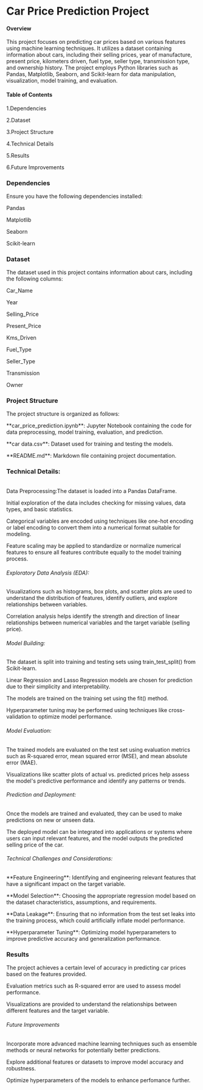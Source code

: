 <h1>Car Price Prediction Project</h1>

<h4>Overview</h4>

<p>This project focuses on predicting car prices based on various features using machine learning techniques. It utilizes a dataset containing information about cars, including their selling prices, year of manufacture, present price, kilometers driven, fuel type, seller type, transmission type, and ownership history. The project employs Python libraries such as Pandas, Matplotlib, Seaborn, and Scikit-learn for data manipulation, visualization, model training, and evaluation.</p>

<h4>Table of Contents</h4>

<p>1.Dependencies</p>
<p>2.Dataset</p>
<p>3.Project Structure</p>
<p>4.Technical Details</p>
<p>5.Results</p>
<p>6.Future Improvements</p>

<h3>Dependencies</h3>

<p>Ensure you have the following dependencies installed:</p>

<p>Pandas</p>
<p>Matplotlib</p>
<p>Seaborn</p>
<p>Scikit-learn</p>

<h3>Dataset</h3>

<p>The dataset used in this project contains information about cars, including the following columns:</p>

<p>Car_Name</p>
<p>Year</p>
<p>Selling_Price</p>
<p>Present_Price</p>
<p>Kms_Driven</p>
<p>Fuel_Type</p>
<p>Seller_Type</p>
<p>Transmission</p>
<p>Owner</p>

<h3>Project Structure</h3>

<p>The project structure is organized as follows:</p>

<p>**car_price_prediction.ipynb**: Jupyter Notebook containing the code for data preprocessing, model training, evaluation, and prediction.</p>
<p>**car data.csv**: Dataset used for training and testing the models.</p>
<p>**README.md**: Markdown file containing project documentation.</p>

<h3>Technical Details:</h3>
<h6></h6>Data Preprocessing:</
<p>The dataset is loaded into a Pandas DataFrame.</p>
<p>Initial exploration of the data includes checking for missing values, data types, and basic statistics.</p>
<p>Categorical variables are encoded using techniques like one-hot encoding or label encoding to convert them into a numerical format suitable for modeling.</p>
<p>Feature scaling may be applied to standardize or normalize numerical features to ensure all features contribute equally to the model training process.</p>
<h6>Exploratory Data Analysis (EDA):</h6>
<p>Visualizations such as histograms, box plots, and scatter plots are used to understand the distribution of features, identify outliers, and explore relationships between variables.</p>
<p>Correlation analysis helps identify the strength and direction of linear relationships between numerical variables and the target variable (selling price).</p>
<h6>Model Building:</h6>
<p>The dataset is split into training and testing sets using train_test_split() from Scikit-learn.</p>
<p>Linear Regression and Lasso Regression models are chosen for prediction due to their simplicity and interpretability.</p>
<p>The models are trained on the training set using the fit() method.</p>
<p>Hyperparameter tuning may be performed using techniques like cross-validation to optimize model performance.</p>
<h6>Model Evaluation:</h6>
<p>The trained models are evaluated on the test set using evaluation metrics such as R-squared error, mean squared error (MSE), and mean absolute error (MAE).</p>
<p>Visualizations like scatter plots of actual vs. predicted prices help assess the model's predictive performance and identify any patterns or trends.</p>
<h6>Prediction and Deployment:</h6>
<p>Once the models are trained and evaluated, they can be used to make predictions on new or unseen data.</p>
<p>The deployed model can be integrated into applications or systems where users can input relevant features, and the model outputs the predicted selling price of the car.</p>

<h6>Technical Challenges and Considerations:</h6>
<p>**Feature Engineering**: Identifying and engineering relevant features that have a significant impact on the target variable.</p>
<p>**Model Selection**: Choosing the appropriate regression model based on the dataset characteristics, assumptions, and requirements.</p>
<p>**Data Leakage**: Ensuring that no information from the test set leaks into the training process, which could artificially inflate model performance.</p>
<p>**Hyperparameter Tuning**: Optimizing model hyperparameters to improve predictive accuracy and generalization performance.</p>

<h3>Results</h3>

<p>The project achieves a certain level of accuracy in predicting car prices based on the features provided.</p>
<p>Evaluation metrics such as R-squared error are used to assess model performance.</p>
<p>Visualizations are provided to understand the relationships between different features and the target variable.</p>

<h6>Future Improvements</h6>

<p>Incorporate more advanced machine learning techniques such as ensemble methods or neural networks for potentially better predictions.</p>
<p>Explore additional features or datasets to improve model accuracy and robustness.</p>
<p>Optimize hyperparameters of the models to enhance perfomance further.</p>




